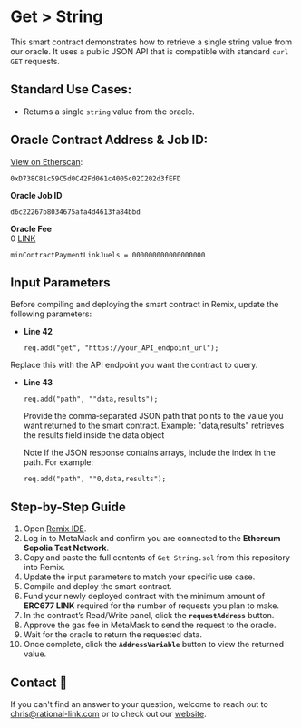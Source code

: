 # Get > String
This smart contract demonstrates how to retrieve a single string value from our oracle. It uses a public JSON API that is compatible with standard `curl GET` requests.

## Standard Use Cases:
- Returns a single `string` value from the oracle.

## Oracle Contract Address & Job ID:
[View on Etherscan](https://sepolia.etherscan.io/address/0xD738C81c59C5d0C42Fd061c4005c02C202d3fEFD): 
```
0xD738C81c59C5d0C42Fd061c4005c02C202d3fEFD
```

**Oracle Job ID**  
```
d6c22267b8034675afa4d4613fa84bbd
```

**Oracle Fee**   
0 [LINK](https://sepolia.etherscan.io/token/0x779877A7B0D9E8603169DdbD7836e478b4624789)
```
minContractPaymentLinkJuels = 000000000000000000
```


## Input Parameters

Before compiling and deploying the smart contract in Remix, update the following parameters:

- **Line 42**  
  ```solidity
  req.add("get", "https://your_API_endpoint_url");
  ```
Replace this with the API endpoint you want the contract to query.

- **Line 43**  
  ```solidity
  req.add("path", ""data,results");
  ``` 
  Provide the comma‑separated JSON path that points to the value you want returned to the smart contract.
  Example: "data,results" retrieves the results field inside the data object

  Note
  If the JSON response contains arrays, include the index in the path.
  For example:
    ```solidity
    req.add("path", ""0,data,results");
    ```



## Step-by-Step Guide

1. Open [Remix IDE](https://remix.ethereum.org/).  
2. Log in to MetaMask and confirm you are connected to the **Ethereum Sepolia Test Network**.  
3. Copy and paste the full contents of `Get String.sol` from this repository into Remix.  
4. Update the input parameters to match your specific use case.  
5. Compile and deploy the smart contract.  
6. Fund your newly deployed contract with the minimum amount of **ERC677 LINK** required for the number of requests you plan to make.  
7. In the contract’s Read/Write panel, click the **`requestAddress`** button.  
8. Approve the gas fee in MetaMask to send the request to the oracle.  
9. Wait for the oracle to return the requested data.  
10. Once complete, click the **`AddressVariable`** button to view the returned value.  

## Contact :email:
If you can't find an answer to your question, welcome to reach out to chris@rational-link.com or to check out our [website](https://www.rational-link.com).



